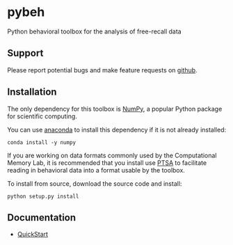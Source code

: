 # pybeh
Python behavioral toolbox for the analysis of free-recall data


Support
------------
Please report potential bugs and make feature requests on [github](https://github.com/pennmem/pybeh/issues).

Installation
------------

The only dependency for this toolbox is [NumPy](https://github.com/numpy/numpy), a popular Python package for scientific computing.

You can use [anaconda](https://docs.anaconda.com/anaconda/install/) to install this dependency if it is not already installed:

  ```
  conda install -y numpy
  ``` 

If you are working on data formats commonly used by the Computational Memory Lab, it is recommended that you install use [PTSA](https://github.com/pennmem/ptsa_new) to facilitate reading in behavioral data into a format usable by the toolbox.

To install from source, download the source code and install:

  ```
  python setup.py install
  ```
Documentation
------------

-   [QuickStart]

  [QuickStart]: https://github.com/pennmem/pybeh/blob/master/notebooks/pybeh%20Quick%20Start.ipynb
